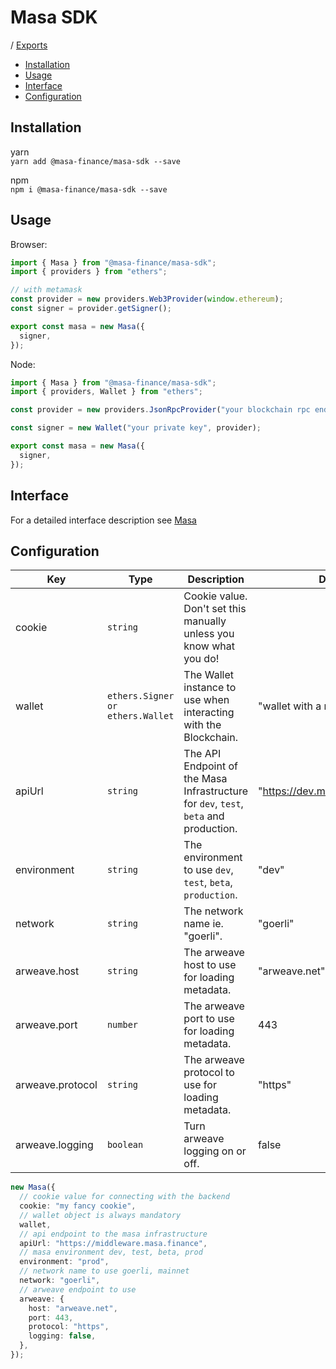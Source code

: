 # Masa SDK
 / [Exports](modules.md)

<!-- TOC -->

- [Installation](#installation)
- [Usage](#usage)
- [Interface](#interface)
- [Configuration](#configuration)
<!-- TOC -->

## Installation

yarn  
`yarn add @masa-finance/masa-sdk --save`

npm  
`npm i @masa-finance/masa-sdk --save`

## Usage

Browser:

```typescript
import { Masa } from "@masa-finance/masa-sdk";
import { providers } from "ethers";

// with metamask
const provider = new providers.Web3Provider(window.ethereum);
const signer = provider.getSigner();

export const masa = new Masa({
  signer,
});
```

Node:

```typescript
import { Masa } from "@masa-finance/masa-sdk";
import { providers, Wallet } from "ethers";

const provider = new providers.JsonRpcProvider("your blockchain rpc endpoint");

const signer = new Wallet("your private key", provider);

export const masa = new Masa({
  signer,
});
```

## Interface

For a detailed interface description see [Masa](docs/classes/Masa.md)

## Configuration

| Key              | Type                             | Description                                                                           | Default Value                          |
| ---------------- | -------------------------------- | ------------------------------------------------------------------------------------- | -------------------------------------- |
| cookie           | `string`                         | Cookie value. Don't set this manually unless you know what you do!                    |                                        |
| wallet           | `ethers.Signer or ethers.Wallet` | The Wallet instance to use when interacting with the Blockchain.                      | "wallet with a random private key"     |
| apiUrl           | `string`                         | The API Endpoint of the Masa Infrastructure for `dev`, `test`, `beta` and production. | "https://dev.middleware.masa.finance/" |
| environment      | `string`                         | The environment to use `dev`, `test`, `beta`, `production`.                           | "dev"                                  |
| network          | `string`                         | The network name ie. "goerli".                                                        | "goerli"                               |
| arweave.host     | `string`                         | The arweave host to use for loading metadata.                                         | "arweave.net"                          |
| arweave.port     | `number`                         | The arweave port to use for loading metadata.                                         | 443                                    |
| arweave.protocol | `string`                         | The arweave protocol to use for loading metadata.                                     | "https"                                |
| arweave.logging  | `boolean`                        | Turn arweave logging on or off.                                                       | false                                  |

```typescript
new Masa({
  // cookie value for connecting with the backend
  cookie: "my fancy cookie",
  // wallet object is always mandatory
  wallet,
  // api endpoint to the masa infrastructure
  apiUrl: "https://middleware.masa.finance",
  // masa environment dev, test, beta, prod
  environment: "prod",
  // network name to use goerli, mainnet
  network: "goerli",
  // arweave endpoint to use
  arweave: {
    host: "arweave.net",
    port: 443,
    protocol: "https",
    logging: false,
  },
});
```
